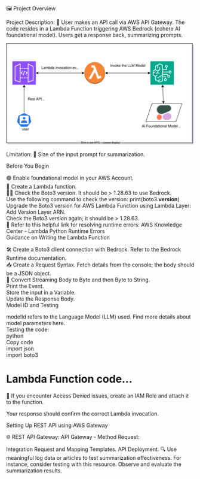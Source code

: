 🖼️ Project Overview

Project Description: 🚀 User makes an API call via AWS API Gateway. The code resides in a Lambda Function triggering AWS Bedrock (cohere AI foundational model). Users get a response back, summarizing prompts.

![Alt text](screenshots/bedrock-demo.drawio.svg)

Limitation: 📏 Size of the input prompt for summarization.

Before You Begin

🟢 Enable foundational model in your AWS Account. <br>
🧩 Create a Lambda function. <br>
🕵️‍♂️ Check the Boto3 version. It should be > 1.28.63 to use Bedrock. <br>
Use the following command to check the version: print(boto3.__version__) <br>
Upgrade the Boto3 version for AWS Lambda Function using Lambda Layer: <br>
Add Version Layer ARN. <br>
Check the Boto3 version again; it should be > 1.28.63. <br>
🔗 Refer to this helpful link for resolving runtime errors: AWS Knowledge Center - Lambda Python Runtime Errors
<br>
Guidance on Writing the Lambda Function <br>

🛠️ Create a Boto3 client connection with Bedrock. Refer to the Bedrock Runtime documentation. <br>
📥 Create a Request Syntax. Fetch details from the console; the body should be a JSON object. <br>
📜 Convert Streaming Body to Byte and then Byte to String. <br>
Print the Event. <br>
Store the input in a Variable. <br>
Update the Response Body. <br>
Model ID and Testing <br>

modelId refers to the Language Model (LLM) used. Find more details about model parameters here. <br>
Testing the code: <br>
python <br>
Copy code <br>
import json <br>
import boto3 <br>

# Lambda Function code...
🛑 If you encounter Access Denied issues, create an IAM Role and attach it to the function.

Your response should confirm the correct Lambda invocation.
 

Setting Up REST API using AWS Gateway

🌐 REST API Gateway:
API Gateway - Method Request:




Integration Request and Mapping Templates.
API Deployment.
🔍 Use meaningful log data or articles to test summarization effectiveness. For instance, consider testing with this resource. Observe and evaluate the summarization results.